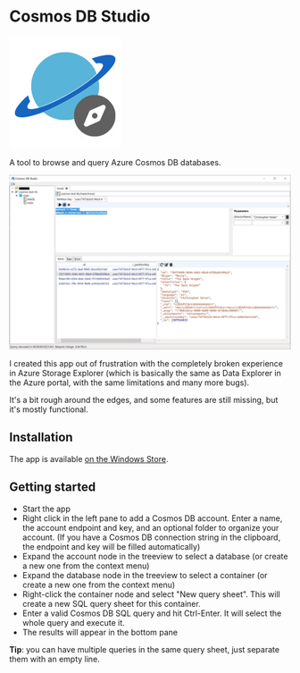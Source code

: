 # Cosmos DB Studio

![Application icon](assets/cosmosdb-small.png)

A tool to browse and query Azure Cosmos DB databases.

![Screenshot](assets/screenshots/CosmosDBStudio-screenshot.png)

I created this app out of frustration with the completely broken experience in Azure Storage Explorer (which is basically the
same as Data Explorer in the Azure portal, with the same limitations and many more bugs).

It's a bit rough around the edges, and some features are still missing, but it's mostly functional.

## Installation

The app is available [on the Windows Store](https://www.microsoft.com/en-us/p/cosmos-db-studio/9mxmw2k8j04h).

## Getting started

- Start the app
- Right click in the left pane to add a Cosmos DB account. Enter a name, the account endpoint and key, and an optional folder
  to organize your account. (If you have a Cosmos DB connection string in the clipboard, the endpoint and key will be
  filled automatically)
- Expand the account node in the treeview to select a database (or create a new one from the context menu)
- Expand the database node in the treeview to select a container (or create a new one from the context menu)
- Right-click the container node and select "New query sheet". This will create a new SQL query sheet for this container.
- Enter a valid Cosmos DB SQL query and hit Ctrl-Enter. It will select the whole query and execute it.
- The results will appear in the bottom pane

**Tip**: you can have multiple queries in the same query sheet, just separate them with an empty line.

